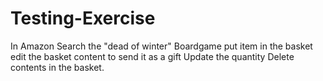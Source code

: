 # Testing-Exercise
In Amazon
Search the "dead of winter" Boardgame
put item in the basket
edit the basket content to send it as a gift
Update the quantity
Delete contents in the basket.
